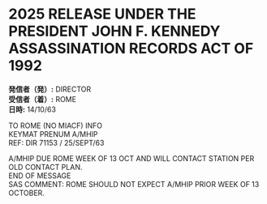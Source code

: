 # 2025 RELEASE UNDER THE PRESIDENT JOHN F. KENNEDY ASSASSINATION RECORDS ACT OF 1992

**発信者（発）:** DIRECTOR  
**受信者（着）:** ROME  
**日時:** 14/10/63  

TO ROME (NO MIACF) INFO  
KEYMAT PRENUM A/MHIP  
REF: DIR 71153 / 25/SEPT/63  

A/MHIP DUE ROME WEEK OF 13 OCT AND WILL CONTACT STATION PER OLD CONTACT PLAN.  
END OF MESSAGE  
SAS COMMENT: ROME SHOULD NOT EXPECT A/MHIP PRIOR WEEK OF 13 OCTOBER.  